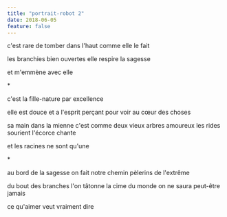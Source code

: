 ```yaml
---
title: "portrait-robot 2"
date: 2018-06-05
feature: false
---
```


c'est rare
de tomber dans l'haut comme elle le fait

les branchies bien ouvertes elle respire la sagesse

et m'emmène avec elle

\*

c'est la fille-nature par excellence

elle est douce
et a l'esprit perçant pour voir au cœur des choses

sa main dans la mienne c'est comme deux vieux arbres amoureux
les rides sourient l'écorce chante

et les racines ne sont qu'une

\*

au bord de la sagesse on fait notre chemin
pèlerins de l'extrême

du bout des branches l'on tâtonne la cime du monde
on ne saura peut-être jamais

ce qu'aimer veut vraiment dire
